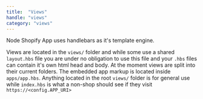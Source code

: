 ```yaml
---
title:  "Views"
handle: "views"
category: "views"
---
```


Node Shopify App uses handlebars as it's template engine.

Views are located in the `views/` folder and while some use a shared `layout.hbs` file you are under no obligation to use this file and your `.hbs` files can contain it's own html head and body. At the moment views are split into their current folders. The embedded app markup is located inside `apps/app.hbs`. Anything located in the root `views/` folder is for general use while `index.hbs` is what a non-shop should see if they visit `https://<config.APP_URI>`
